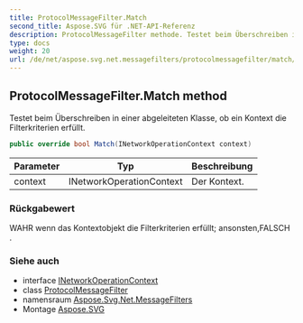 ```yaml
---
title: ProtocolMessageFilter.Match
second_title: Aspose.SVG für .NET-API-Referenz
description: ProtocolMessageFilter methode. Testet beim Überschreiben in einer abgeleiteten Klasse ob ein Kontext die Filterkriterien erfüllt.
type: docs
weight: 20
url: /de/net/aspose.svg.net.messagefilters/protocolmessagefilter/match/
---
```

## ProtocolMessageFilter.Match method

Testet beim Überschreiben in einer abgeleiteten Klasse, ob ein Kontext die Filterkriterien erfüllt.

```csharp
public override bool Match(INetworkOperationContext context)
```

| Parameter | Typ | Beschreibung |
| --- | --- | --- |
| context | INetworkOperationContext | Der Kontext. |

### Rückgabewert

WAHR wenn das Kontextobjekt die Filterkriterien erfüllt; ansonsten,FALSCH .

### Siehe auch

* interface [INetworkOperationContext](../../../aspose.svg.net/inetworkoperationcontext/)
* class [ProtocolMessageFilter](../)
* namensraum [Aspose.Svg.Net.MessageFilters](../../protocolmessagefilter/)
* Montage [Aspose.SVG](../../../)



